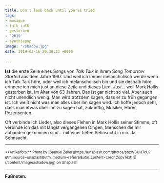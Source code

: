 ```yaml
---
title: Don't look back until you've tried
tags:
- musique
- talk talk
- gestorben
- '2019'
- synthiepop
image: "/shadow.jpg"
date: 2019-02-16 20:30:23 +0000

---
```

**Ist** die erste Zeile eines Songs von *Talk Talk* in ihrem Song *Tomorrow Started* aus dem Jahre 1997. Und weil ich immer melancholisch werde wenn ich Talk Talk höre, oder weil ich melanscholisch bin und sie deshalb höre, erinnere ich mich just an diese Zeile und dieses Lied. *Just*… weil Mark Hollis gestorben ist. Im Alter von 63 Jahren. Das ist gar nicht so viel. Aber auch nicht unendlich wenig. Man wird trotzdem sagen, dass er zu früh gegangen ist. Ich weiß nicht was man alles über ihn sagen wird. Ich hoffe jedoch sehr, dass man etwas über ihn zu sagen hat, zukünftig, Musiker, Hörer, Rezensenten.

Oft verbinde ich Lieder, also dieses Flehen in Mark Hollis seiner Stimme, oft verbinde ich das mit längst vergangenen Dingen, Menschen die mir abhanden gekommen sind… mit einer tiefen Sehnsucht in mir. Ja, Sehnsucht.

---

<small>
**Artikelfoto:** Photo by [Samuel Zeller](https://unsplash.com/photos/pbzWSUla7cU?utm_source=unsplash&utm_medium=referral&utm_content=creditCopyText)![](/content/images/shadow.jpg) on Unsplash.
</small>

---

**Fußnoten:**

[^1]: Stieg ist ein deutscher freier Journalist, Radiomoderator, Sänger und Autor. Seit dem 9. April 2014 moderiert er bei Radio Hannover wieder die Sendung Grenzwellen. [Quelle](https://de.wikipedia.org/wiki/Ecki_Stieg)